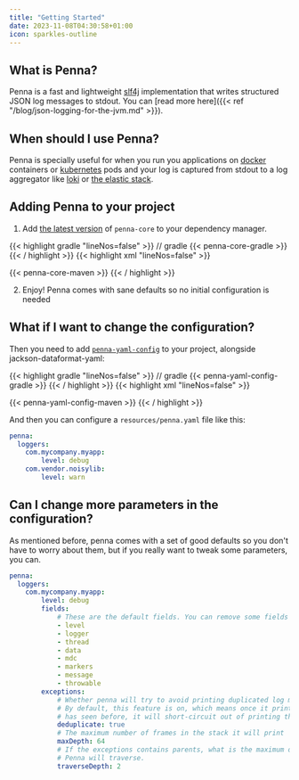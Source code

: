 ```yaml
---
title: "Getting Started"
date: 2023-11-08T04:30:58+01:00
icon: sparkles-outline
---
```


## What is Penna?
Penna is a fast and lightweight [slf4j](https://www.slf4j.org/) implementation that writes structured JSON log messages to stdout.
You can [read more here]({{< ref "/blog/json-logging-for-the-jvm.md" >}}).

## When should I use Penna?
Penna is specially useful for when you run you applications on [docker](https://www.docker.com/) containers or [kubernetes](https://kubernetes.io/) pods and your log is captured from stdout to a log aggregator like [loki](https://grafana.com/oss/loki/) or [the elastic stack](https://www.elastic.co/elastic-stack/).

## Adding Penna to your project

1. Add [the latest version](https://central.sonatype.com/artifact/com.hkupty.penna/penna-core/overview) of `penna-core` to your dependency manager.

{{< highlight gradle "lineNos=false" >}}
// gradle
{{< penna-core-gradle >}}
{{< / highlight >}}
{{< highlight xml "lineNos=false" >}}
<!-- maven -->
{{< penna-core-maven >}}
{{< / highlight >}}

2. Enjoy! Penna comes with sane defaults so no initial configuration is needed

<!-- more -->

## What if I want to change the configuration?

Then you need to add [`penna-yaml-config`](https://central.sonatype.com/artifact/com.hkupty.penna/penna-yaml-config/0.7.0) to your project, alongside jackson-dataformat-yaml:

{{< highlight gradle "lineNos=false" >}}
// gradle
{{< penna-yaml-config-gradle >}}
{{< / highlight >}}
{{< highlight xml "lineNos=false" >}}
<!-- maven -->
{{< penna-yaml-config-maven >}}
{{< / highlight >}}

And then you can configure a `resources/penna.yaml` file like this:
```yaml
penna:
  loggers:
    com.mycompany.myapp:
        level: debug
    com.vendor.noisylib:
        level: warn
```

## Can I change more parameters in the configuration?

As mentioned before, penna comes with a set of good defaults so you don't have to worry about them, but if you
really want to tweak some parameters, you can.
```yaml
penna:
  loggers:
    com.mycompany.myapp:
        level: debug
        fields:
            # These are the default fields. You can remove some fields if you want to
            - level
            - logger
            - thread
            - data
            - mdc
            - markers
            - message
            - throwable
        exceptions:
            # Whether penna will try to avoid printing duplicated log messages.
            # By default, this feature is on, which means once it prints a log message it
            # has seen before, it will short-circuit out of printing that stack trace
            deduplicate: true
            # The maximum number of frames in the stack it will print
            maxDepth: 64
            # If the exceptions contains parents, what is the maximum depth
            # Penna will traverse.
            traverseDepth: 2
```
